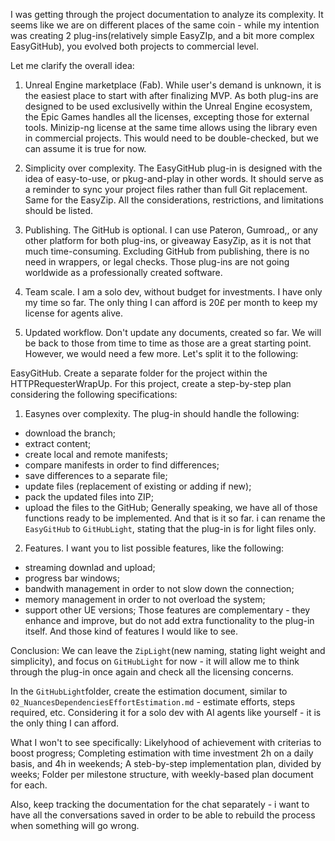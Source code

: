 I was getting through the project documentation to analyze its complexity. It seems like we are on different places of the same coin - while my intention was creating 2 plug-ins(relatively simple EasyZIp, and a bit more complex EasyGitHub), you evolved both projects to commercial level.

Let me clarify the overall idea:
1. Unreal Engine marketplace (Fab). While user's demand is unknown, it is the easiest place to start with after finalizing MVP. As both plug-ins are designed to be used exclusivelly within the Unreal Engine ecosystem, the Epic Games handles all the licenses, excepting those for external tools. Minizip-ng license at the same time allows using the library even in commercial projects. This would need to be double-checked, but we can assume it is true for now.

2. Simplicity over complexity. The EasyGitHub plug-in is designed with the idea of easy-to-use, or pkug-and-play in other words. It should serve as a reminder to sync your project files rather than full Git replacement. Same for the EasyZip. All the considerations, restrictions, and limitations should be listed.

3. Publishing. The GitHub is optional. I can use Pateron, Gumroad,, or any other platform for both plug-ins, or giveaway EasyZip, as it is not that much time-consuming. Excluding GitHub from publishing, there is no need in wrappers, or legal checks. Those plug-ins are not going worldwide as a professionally created software.

4. Team scale. I am a solo dev, without budget for investments. I have only my time so far. The only thing I can afford is 20£ per month to keep my license for agents alive.

5. Updated workflow. Don't update any documents, created so far. We will be back to those from time to time as those are a great starting point. However, we would need a few more. Let's split it to the following:

EasyGitHub. Create a separate folder for the project within the HTTPRequesterWrapUp. For this project, create a step-by-step plan considering the following specifications:
1) Easynes over complexity. The plug-in should handle the following:
- download the branch;
- extract content;
- create local and remote manifests;
- compare manifests in order to find differences;
- save differences to a separate file;
- update files (replacement of existing or adding if new);
- pack the updated files into ZIP;
- upload the files to the GitHub;
Generally speaking, we have all of those functions ready to be implemented. And that is it so far. i can rename the `EasyGitHub` to `GitHubLight`, stating that the plug-in is for light files only.

2) Features. I want you to list possible features, like the following:
- streaming downlad and upload;
- progress bar windows;
- bandwith management in order to not slow down the connection;
- memory management in order to not overload the system;
- support other UE versions;
Those features are complementary - they enhance and improve, but do not add extra functionality to the plug-in itself. And those kind of features I would like to see.

Conclusion:
We can leave the `ZipLight`(new naming, stating light weight and simplicity), and focus on `GitHubLight` for now - it will allow me to think through the plug-in once again and check all the licensing concerns.

In the `GitHubLight`folder, create the estimation document, similar to `02_NuancesDependenciesEffortEstimation.md` - estimate efforts, steps required, etc. Considering it for a solo dev with AI agents like yourself - it is the only thing I can afford.

What I won't to see specifically:
Likelyhood of achievement with criterias to boost progress;
Completing estimation with time investment 2h on a daily basis, and 4h in weekends;
A steb-by-step implementation plan, divided by weeks;
Folder per milestone structure, with weekly-based plan document for each.

Also, keep tracking the documentation for the chat separately - i want to have all the conversations saved in order to be able to rebuild the process when something will go wrong.